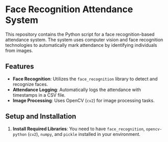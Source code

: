 # Face Recognition Attendance System

This repository contains the Python script for a face recognition-based attendance system. The system uses computer vision and face recognition technologies to automatically mark attendance by identifying individuals from images.

## Features

- **Face Recognition**: Utilizes the `face_recognition` library to detect and recognize faces.
- **Attendance Logging**: Automatically logs the attendance with timestamps in a CSV file.
- **Image Processing**: Uses OpenCV (`cv2`) for image processing tasks.

## Setup and Installation

1. **Install Required Libraries**: You need to have `face_recognition`, `opencv-python` (`cv2`), `numpy`, and `pickle` installed in your environment.


